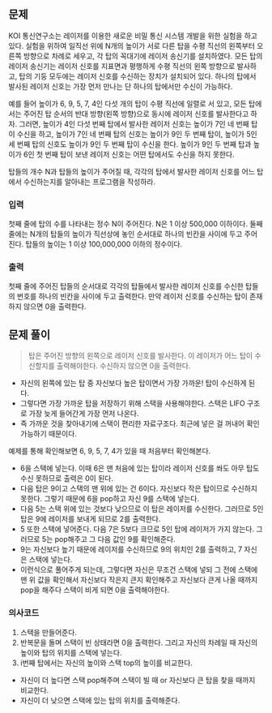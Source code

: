 ## 문제
KOI 통신연구소는 레이저를 이용한 새로운 비밀 통신 시스템 개발을 위한 실험을 하고 있다. 실험을 위하여 일직선 위에 N개의 높이가 서로 다른 탑을 수평 직선의 왼쪽부터 오른쪽 방향으로 차례로 세우고, 각 탑의 꼭대기에 레이저 송신기를 설치하였다. 모든 탑의 레이저 송신기는 레이저 신호를 지표면과 평행하게 수평 직선의 왼쪽 방향으로 발사하고, 탑의 기둥 모두에는 레이저 신호를 수신하는 장치가 설치되어 있다. 하나의 탑에서 발사된 레이저 신호는 가장 먼저 만나는 단 하나의 탑에서만 수신이 가능하다.

예를 들어 높이가 6, 9, 5, 7, 4인 다섯 개의 탑이 수평 직선에 일렬로 서 있고, 모든 탑에서는 주어진 탑 순서의 반대 방향(왼쪽 방향)으로 동시에 레이저 신호를 발사한다고 하자. 그러면, 높이가 4인 다섯 번째 탑에서 발사한 레이저 신호는 높이가 7인 네 번째 탑이 수신을 하고, 높이가 7인 네 번째 탑의 신호는 높이가 9인 두 번째 탑이, 높이가 5인 세 번째 탑의 신호도 높이가 9인 두 번째 탑이 수신을 한다. 높이가 9인 두 번째 탑과 높이가 6인 첫 번째 탑이 보낸 레이저 신호는 어떤 탑에서도 수신을 하지 못한다.

탑들의 개수 N과 탑들의 높이가 주어질 때, 각각의 탑에서 발사한 레이저 신호를 어느 탑에서 수신하는지를 알아내는 프로그램을 작성하라.

### 입력
첫째 줄에 탑의 수를 나타내는 정수 N이 주어진다. N은 1 이상 500,000 이하이다. 둘째 줄에는 N개의 탑들의 높이가 직선상에 놓인 순서대로 하나의 빈칸을 사이에 두고 주어진다. 탑들의 높이는 1 이상 100,000,000 이하의 정수이다.

### 출력
첫째 줄에 주어진 탑들의 순서대로 각각의 탑들에서 발사한 레이저 신호를 수신한 탑들의 번호를 하나의 빈칸을 사이에 두고 출력한다. 만약 레이저 신호를 수신하는 탑이 존재하지 않으면 0을 출력한다.

## 문제 풀이
> 탑은 주어진 방향의 왼쪽으로 레이저 신호를 발사한다. 이 레이저가 어느 탑이 수신할지를 출력해야한다. 수신하지 않으면 0을 출력한다.

- 자신의 왼쪽에 있는 탑 중 자신보다 높은 탑이면서 가장 가까운! 탑이 수신하게 된다.
- 그렇다면 가장 가까운 탑을 저장하기 위해 스택을 사용해야한다. 스택은 LIFO 구조로 가장 늦게 들어간게 가장 먼저 나온다. 
- 즉 가까운 것을 찾아내기에 스택이 편리한 자료구조다. 최근에 넣은 걸 꺼내어 확인 가능하기 때문이다.

예제를 통해 확인해보면 6, 9, 5, 7, 4가 있을 때 처음부터 확인해본다.
- 6을 스택에 넣는다. 이때 6은 맨 처음에 있는 탑이라 레이저 신호를 쏴도 아무 탑도 수신 못하므로 출력은 0이 된다.
- 다음 탑은 9이고 스택의 맨 위에 있는 건 6이다. 자신보다 작은 탑이므로 수신하지 못한다. 그렇기 때문에 6을 pop하고 자신 9를 스택에 넣는다.
- 다음 5는 스택 위에 있는 것보다 낮으므로 이 탑은 레이저를 수신한다. 그러므로 5인 탑은 9에 레이저를 보내게 되므로 2를 출력한다.
- 5 또한 스택에 넣어준다. 다음 7은 5보다 크므로 5인 탑에 레이저가 가지 않는다. 그러므로 5는 pop해주고 그 다음 값인 9를 확인해준다.
- 9는 자신보다 높기 때문에 레이저를 수신하므로 9의 위치인 2를 출력하고, 7 자신은 스택에 넣는다.
- 이런식으로 풀어주게 되는데, 그렇다면 자신은 무조건 스택에 넣되 그 전에 스택에 맨 위 값을 확인해서 자신보다 작은지 큰지 확인해주고 자신보다 큰게 나올 때까지 pop을 해주다 스택이 비게 되면 0을 출력해야한다.

### 의사코드
1. 스택을 만들어준다.
2. 반복문을 돌며 스택이 빈 상태라면 0을 출력한다. 그리고 자신의 차례일 때 자신의 높이와 탑의 위치를 스택에 넣는다.
3. i번째 탑에서는 자신의 높이와 스택 top의 높이를 비교한다.
  - 자신이 더 높다면 스택 pop해주며 스택이 빌 때 or 자신보다 큰 탑을 찾을 때까지 비교한다.
  - 자신이 더 낮으면 스택에 있는 탑의 위치를 출력해준다.

